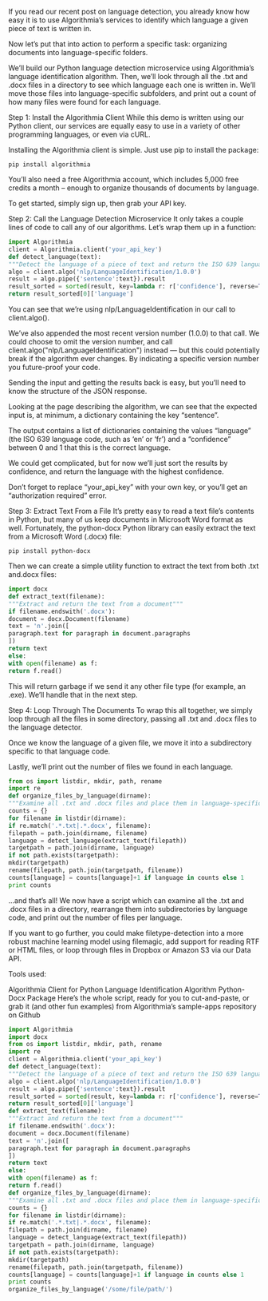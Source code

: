 If you read our recent post on language detection, you already know how easy it is to use Algorithmia’s services to identify which language a given piece of text is written in.

Now let’s put that into action to perform a specific task: organizing documents into language-specific folders.

We’ll build our Python language detection microservice using Algorithmia’s language identification algorithm. Then, we’ll look through all the .txt and .docx files in a directory to see which language each one is written in.
We’ll move those files into language-specific subfolders, and print out a count of how many files were found for each language.

Step 1: Install the Algorithmia Client
While this demo is written using our Python client, our services are equally easy to use in a variety of other programming languages, or even via cURL.

Installing the Algorithmia client is simple. Just use pip to install the package:
```
pip install algorithmia
```

You’ll also need a free Algorithmia account, which includes 5,000 free credits a month – enough to organize thousands of documents by language.

To get started, simply sign up, then grab your API key.

Step 2: Call the Language Detection Microservice
It only takes a couple lines of code to call any of our algorithms. Let’s wrap them up in a function:
```python
import Algorithmia
client = Algorithmia.client('your_api_key')
def detect_language(text):
"""Detect the language of a piece of text and return the ISO 639 language code"""
algo = client.algo('nlp/LanguageIdentification/1.0.0')
result = algo.pipe({'sentence':text}).result
result_sorted = sorted(result, key=lambda r: r['confidence'], reverse=True)
return result_sorted[0]['language']
```
You can see that we’re using nlp/LanguageIdentification in our call to client.algo().

We’ve also appended the most recent version number (1.0.0) to that call. We could choose to omit the version number, and call client.algo("nlp/LanguageIdentification") instead — but this could potentially break if the algorithm ever changes. By indicating a specific version number you future-proof your code.

Sending the input and getting the results back is easy, but you’ll need to know the structure of the JSON response.

Looking at the page describing the algorithm, we can see that the expected input is, at minimum, a dictionary containing the key “sentence”.

The output contains a list of dictionaries containing the values “language” (the ISO 639 language code, such as ‘en’ or ‘fr’) and a “confidence” between 0 and 1 that this is the correct language.

We could get complicated, but for now we’ll just sort the results by confidence, and return the language with the highest confidence.

Don’t forget to replace “your_api_key” with your own key, or you’ll get an “authorization required” error.

Step 3: Extract Text From a File
It’s pretty easy to read a text file’s contents in Python, but many of us keep documents in Microsoft Word format as well. Fortunately, the python-docx Python library can easily extract the text from a Microsoft Word (.docx) file:
```
pip install python-docx
```

Then we can create a simple utility function to extract the text from both .txt and.docx files:
```python
import docx
def extract_text(filename):
"""Extract and return the text from a document"""
if filename.endswith('.docx'):
document = docx.Document(filename)
text = 'n'.join([
paragraph.text for paragraph in document.paragraphs
])
return text
else:
with open(filename) as f:
return f.read()
```
This will return garbage if we send it any other file type (for example, an .exe). We’ll handle that in the next step.

Step 4: Loop Through The Documents
To wrap this all together, we simply loop through all the files in some directory, passing all .txt and .docx files to the language detector.

Once we know the language of a given file, we move it into a subdirectory specific to that language code.

Lastly, we’ll print out the number of files we found in each language.
```python
from os import listdir, mkdir, path, rename
import re
def organize_files_by_language(dirname):
"""Examine all .txt and .docx files and place them in language-specific subdirectories"""
counts = {}
for filename in listdir(dirname):
if re.match('.*.txt|.*.docx', filename):
filepath = path.join(dirname, filename)
language = detect_language(extract_text(filepath))
targetpath = path.join(dirname, language)
if not path.exists(targetpath):
mkdir(targetpath)
rename(filepath, path.join(targetpath, filename))
counts[language] = counts[language]+1 if language in counts else 1
print counts
```
…and that’s all!  We now have a script which can examine all the .txt and .docx files in a directory, rearrange them into subdirectories by language code, and print out the number of files per language.

If you want to go further, you could make filetype-detection into a more robust machine learning model using filemagic, add support for reading RTF or HTML files, or loop through files in Dropbox or Amazon S3 via our Data API.

Tools used:

Algorithmia Client for Python
Language Identification Algorithm
Python-Docx Package
Here’s the whole script, ready for you to cut-and-paste, or grab it (and other fun examples) from Algorithmia’s sample-apps repository on Github
```python
import Algorithmia
import docx
from os import listdir, mkdir, path, rename
import re
client = Algorithmia.client('your_api_key')
def detect_language(text):
"""Detect the language of a piece of text and return the ISO 639 language code"""
algo = client.algo('nlp/LanguageIdentification/1.0.0')
result = algo.pipe({'sentence':text}).result
result_sorted = sorted(result, key=lambda r: r['confidence'], reverse=True)
return result_sorted[0]['language']
def extract_text(filename):
"""Extract and return the text from a document"""
if filename.endswith('.docx'):
document = docx.Document(filename)
text = 'n'.join([
paragraph.text for paragraph in document.paragraphs
])
return text
else:
with open(filename) as f:
return f.read()
def organize_files_by_language(dirname):
"""Examine all .txt and .docx files and place them in language-specific subdirectories"""
counts = {}
for filename in listdir(dirname):
if re.match('.*.txt|.*.docx', filename):
filepath = path.join(dirname, filename)
language = detect_language(extract_text(filepath))
targetpath = path.join(dirname, language)
if not path.exists(targetpath):
mkdir(targetpath)
rename(filepath, path.join(targetpath, filename))
counts[language] = counts[language]+1 if language in counts else 1
print counts
organize_files_by_language('/some/file/path/')
```
